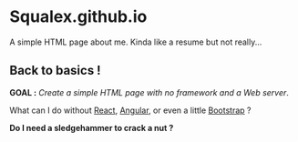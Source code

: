 # Squalex.github.io

A simple HTML page about me. Kinda like a resume but not really...

## Back to basics !

**GOAL :** *Create a simple HTML page with no framework and a Web server*.

What can I do without [React](https://reactjs.org/), [Angular](https://angular.io/), or even a little [Bootstrap](https://getbootstrap.com/) ?

**Do I need a sledgehammer to crack a nut ?**